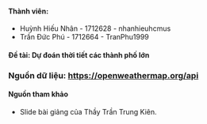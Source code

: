 #### Thành viên:  
  + Huỳnh Hiếu Nhân - 1712628 - nhanhieuhcmus
  + Trần Đức Phú - 1712664 - TranPhu1999
  
#### Đề tài: Dự đoán thời tiết các thành phố lớn   

### Nguồn dữ liệu: https://openweathermap.org/api 

#### Nguồn tham khảo       
- Slide bài giảng của Thầy Trần Trung Kiên.  



